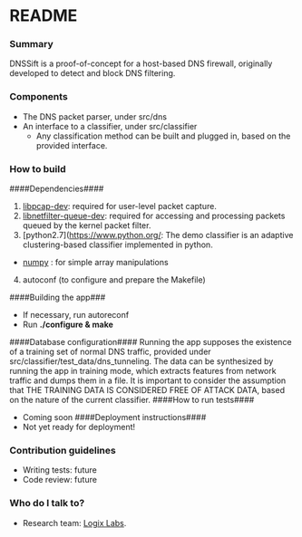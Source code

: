 # README #
### Summary ###
DNSSift is a proof-of-concept for a host-based DNS firewall, originally developed to detect and block DNS filtering.
### Components ###
- The DNS packet parser, under src/dns
- An interface to a classifier, under src/classifier
  - Any classification method can be built and plugged in, based on the provided interface.

### How to build ###
####Dependencies####
1.  [libpcap-dev](http://sourceforge.net/projects/libpcap/): required for user-level packet capture.
2.  [libnetfilter-queue-dev](http://www.netfilter.org/projects/libnetfilter_queue/): required for accessing and processing packets queued by the kernel packet filter.
3.  [python2.7](https://www.python.org/: The demo classifier is an adaptive clustering-based classifier implemented in python.
  - [numpy](http://www.numpy.org/) : for simple array manipulations
4.  autoconf (to configure and prepare the Makefile)

####Building the app###
- If necessary, run autoreconf
- Run **./configure & make**

####Database configuration####
Running the app supposes the existence of a training set of normal DNS traffic, provided under src/classifier/test_data/dns_tunneling. The data can be synthesized by running the app in training mode, which extracts features from network traffic and dumps them in a file. It is important to consider the assumption that THE TRAINING DATA IS CONSIDERED FREE OF ATTACK DATA, based on the nature of the current classifier.
####How to run tests####
* Coming soon
####Deployment instructions####
* Not yet ready for deployment!

### Contribution guidelines ###

* Writing tests: future
* Code review: future

### Who do I talk to? ###

* Research team: [Logix Labs](http://logix.rw/labs).
